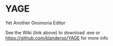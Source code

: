 # YAGE
Yet Another Gnomoria Editor

See the Wiki (link above) to download .exe or  https://github.com/klanderso/YAGE for more info

